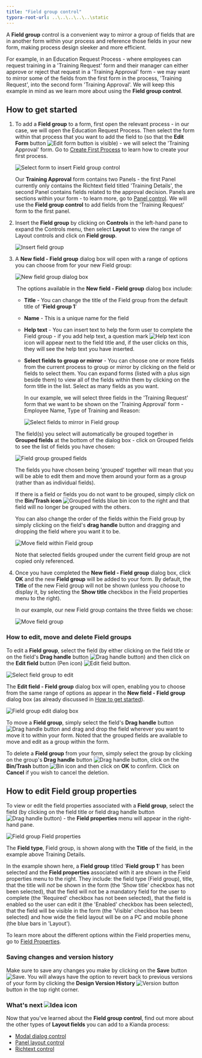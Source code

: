 ```yaml
---
title: "Field group control"
typora-root-url: ..\..\..\..\..\static
---
```


A **Field group** control is a convenient way to mirror a group of fields that are in another form within your process and reference those fields in your new form, making process design sleeker and more efficient. 

For example, in an Education Request Process - where employees can request training in a 'Training Request' form and their manager can either approve or reject that request in a 'Training Approval' form - we may want to mirror some of the fields from the first form in the process, 'Training Request', into the second form 'Training Approval'. We will keep this example in mind as we learn more about using the **Field group control**.


## How to get started

1. To add a **Field group** to a form, first open the relevant process - in our case, we will open the Education Request Process. Then select the form within that process that you want to add the field to (so that the **Edit Form** button ![Edit form button](/images/penicon.png) is visible) - we will select the 'Training Approval' form. Go to [Create First Process](/docs/getting-started/create-first-process/) to learn how to create your first process.

   ![Select form to insert Field group control](/images/field-group-example1.jpg)

   Our **Training Approval** form contains two Panels - the first Panel currently only contains the Richtext field titled 'Training Details', the second Panel contains fields related to the approval decision. Panels are sections within your form - to learn more, go to [Panel control](/docs/platform/controls/layout/panel/). We will use the **Field group control** to add fields from the 'Training Request' form to the first panel.

2. Insert the **Field group** by clicking on **Controls** in the left-hand pane to expand the Controls menu, then select **Layout** to view the range of Layout controls and click on **Field group**. 

   ![Insert field group](/images/field-group-insert.jpg)

3. A **New field - Field group** dialog box will open with a range of options you can choose from for your new Field group: 

   ![New field group dialog box](/images/field-group-dialog.jpg)

   ​	The options available in the **New field - Field group** dialog box include:

   - **Title** - You can change the title of the Field group from the default title of '**Field group 1**'

   - **Name** - This is a unique name for the field

   - **Help text** - You can insert text to help the form user to complete the Field group - if you add help text, a question mark ![Help text icon](/images/help-icon.jpg) icon will appear next to the field title and, if the user clicks on this, they will see the help text you have inserted.

   - **Select fields to group or mirror** - You can choose one or more fields from the current process to group or mirror by clicking on the field or fields to select them. You can expand forms (listed with a plus sign beside them) to view all of the fields within them by clicking on the form title in the list. Select as many fields as you want.

     In our example, we will select three fields in the 'Training Request' form that we want to be shown on the 'Training Approval' form - Employee Name, Type of Training and Reason:
     
     ![Select fields to mirror in Field group](/images/field-group-select-fields-mirror.jpg) 

   	The field(s) you select will automatically be grouped together in **Grouped fields** at the bottom of the dialog box - click on Grouped fields to see the list of fields you have chosen:
   	
	![Field group grouped fields](/images/field-group-grouped-fields.jpg)
   		
   	The fields you have chosen being 'grouped' together will mean that you will be able to edit them and move them around your form as a group (rather than as individual fields). 
   		
   	If there is a field or fields you do not want to be grouped, simply click on the **Bin/Trash icon** ![Grouped fields blue bin icon](/images/field-group-blue-bin.jpg) to the right and that field will no longer be grouped with the others. 
   		
   	You can also change the order of the fields within the Field group by simply clicking on the field's **drag handle** button and dragging and dropping the field where you want it to be.

   	![Move field within Field group](/images/field-group-grouped-move.jpg)
   		
   	Note that selected fields grouped under the current field group are not copied only referenced.

4. Once you have completed the **New field - Field group** dialog box, click **OK** and the new **Field group** will be added to your form. By default, the **Title** of the new Field group will not be shown (unless you choose to display it, by selecting the **Show title** checkbox in the Field properties menu to the right). 

	In our example, our new Field group contains the three fields we chose:

	![Move field group](/images/field-group-move.jpg)



### How to edit, move and delete Field groups

To edit a **Field group**, select the field (by either clicking on the field title or on the field's **Drag handle** button ![Drag handle button](/images/draghandlewhite-frame.png)) and then click on the **Edit field** button (Pen icon) ![Edit field button](/images/penicon.png). 

![Select field group to edit](/images/field-group-select-to-edit.jpg)

The **Edit field - Field group** dialog box will open, enabling you to choose from the same range of options as appear in the **New field - Field group** dialog box (as already discussed in [How to get started](/docs/platform/controls/layout/field-group#how-to-get-started)).

![Field group edit dialog box](/images/field-group-edit-dialog.jpg)



To move a **Field group**, simply select the field's **Drag handle** button ![Drag handle button](/images/draghandlewhite-frame.png) and drag and drop the field wherever you want to move it to within your form. Noted that the grouped fields are available to move and edit as a group within the form.

To delete a **Field group** from your form, simply select the group by clicking on the group's **Drag handle** button ![Drag handle button](/images/draghandlewhite-frame.png), click on the **Bin/Trash** button ![Bin icon](/images/binicon.png) and then click on **OK** to confirm. Click on **Cancel** if you wish to cancel the deletion.



## How to edit Field group properties

To view or edit the field properties associated with a **Field group**, select the field (by clicking on the field title or field drag handle button ![Drag handle button](/images/draghandlewhite-frame.png)) - the **Field properties** menu will appear in the right-hand pane.

![Field group Field properties](/images/field-group-field-properties.jpg)

The **Field type**, Field group, is shown along with the **Title** of the field, in the example above Training Details.

In the example shown here, a **Field group** titled '**Field group 1**' has been selected and the **Field properties** associated with it are shown in the Field properties menu to the right. They include: the field type (Field group), title, that the title will *not* be shown in the form (the 'Show title' checkbox has not been selected), that the field will not be a mandatory field for the user to complete (the 'Required' checkbox has not been selected), that the field is enabled so the user can edit it (the 'Enabled' checkbox has been selected), that the field will be visible in the form (the 'Visible' checkbox has been selected) and how wide the field layout will be on a PC and mobile phone (the blue bars in 'Layout').

To learn more about the different options within the Field properties menu, go to [Field Properties](/docs/platform/controls/properties#field-properties).



### Saving changes and version history ###

Make sure to save any changes you make by clicking on the **Save** button ![Save](/images/saveprocess.png). You will always have the option to revert back to previous versions of your form by clicking the **Design Version History** ![Version button](/images/version8.png) button in the top right corner.



### What's next  ![Idea icon](/images/18.png) ###

Now that you've learned about the **Field group control**, find out more about the other types of **Layout fields** you can add to a Kianda process:

- [Modal dialog control](/docs/platform/controls/layout/dialog/)
- [Panel layout control](/docs/platform/controls/layout/panel/)
- [Richtext control](/docs/platform/controls/layout/richtext/)